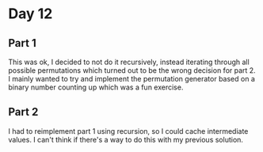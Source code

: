 # Day 12
## Part 1
This was ok, I decided to not do it recursively, instead iterating through all possible permutations which turned out 
to be the wrong decision for part 2. I mainly wanted to try and implement the permutation generator based on a binary 
number counting up which was a fun exercise. 

## Part 2
I had to reimplement part 1 using recursion, so I could cache intermediate values. I can't think if there's a way to do
this with my previous solution.

